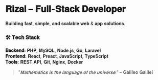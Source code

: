 # 𝐑𝐢𝐳𝐚𝐥 – 𝐅𝐮𝐥𝐥-𝐒𝐭𝐚𝐜𝐤 𝐃𝐞𝐯𝐞𝐥𝐨𝐩𝐞𝐫  

𝐁𝐮𝐢𝐥𝐝𝐢𝐧𝐠 𝐟𝐚𝐬𝐭, 𝐬𝐢𝐦𝐩𝐥𝐞, 𝐚𝐧𝐝 𝐬𝐜𝐚𝐥𝐚𝐛𝐥𝐞 𝐰𝐞𝐛 & 𝐚𝐩𝐩 𝐬𝐨𝐥𝐮𝐭𝐢𝐨𝐧𝐬.  

### 🛠 𝐓𝐞𝐜𝐡 𝐒𝐭𝐚𝐜𝐤  
**𝐁𝐚𝐜𝐤𝐞𝐧𝐝:** 𝐏𝐇𝐏, 𝐌𝐲𝐒𝐐𝐋, 𝐍𝐨𝐝𝐞.𝐣𝐬, 𝐆𝐨, 𝐋𝐚𝐫𝐚𝐯𝐞𝐥  
**𝐅𝐫𝐨𝐧𝐭𝐞𝐧𝐝:** 𝐑𝐞𝐚𝐜𝐭, 𝐏𝐫𝐞𝐚𝐜𝐭, 𝐉𝐚𝐯𝐚𝐒𝐜𝐫𝐢𝐩𝐭, 𝐓𝐲𝐩𝐞𝐒𝐜𝐫𝐢𝐩𝐭  
**𝐓𝐨𝐨𝐥𝐬:** 𝐑𝐄𝐒𝐓 𝐀𝐏𝐈, 𝐆𝐢𝐭, 𝐍𝐠𝐢𝐧𝐱, 𝐃𝐨𝐜𝐤𝐞𝐫  

> *"𝐌𝐚𝐭𝐡𝐞𝐦𝐚𝐭𝐢𝐜𝐬 𝐢𝐬 𝐭𝐡𝐞 𝐥𝐚𝐧𝐠𝐮𝐚𝐠𝐞 𝐨𝐟 𝐭𝐡𝐞 𝐮𝐧𝐢𝐯𝐞𝐫𝐬𝐞."* – 𝐆𝐚𝐥𝐢𝐥𝐞𝐨 𝐆𝐚𝐥𝐢𝐥𝐞𝐢
